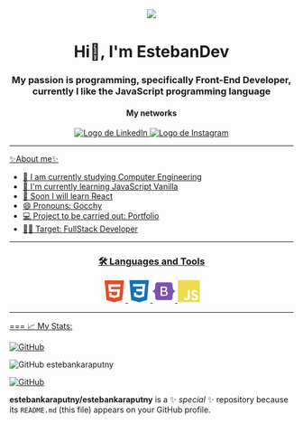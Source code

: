 <div id="header" align="center">
  <img src="https://media.giphy.com/media/zXmbOaTpbY6mA/giphy.gif" width="400" />
  <h1 align="center">Hi👋, I'm EstebanDev</h1>
  <h3 aling="center">My passion is programming, specifically Front-End Developer, currently I like the JavaScript programming language</h3>
</div>

<div align="center">
  <h4>My networks</h4>
  <a href="www.linkedin.com/in/esteban-karaputny">
    <img src="https://cdn3.iconfinder.com/data/icons/inficons/512/linkedin.png" width="25" height="25" alt="Logo de LinkedIn">
  </a>
  <a href="https://www.instagram.com/esteban_karaputny/">
    <img src="https://iconos8.es/icon/Xy10Jcu1L2Su/instagram" alt="Logo de Instagram">
</div>

---
✨About me✨

- 🔭 I am currently studying Computer Engineering
- 🌱 I'm currently learning JavaScript Vanilla
- 🤔 Soon I will learn React
- 😄 Pronouns: Gocchy
- 💻 Project to be carried out: Portfolio
- 👨‍💻 Target: FullStack Developer

---

    
<div align="center">
     <h3>🛠 Languages and Tools</h3>
     <div>
        <img src="https://github.com/devicons/devicon/blob/master/icons/html5/html5-plain.svg" alt="Logo HTML" title="HTML5" width="40" height="40">
        <img src="https://github.com/devicons/devicon/blob/master/icons/css3/css3-plain.svg" alt="Logo CSS" title="CSS3" width="40" height="40">
        <img src="https://github.com/devicons/devicon/blob/master/icons/bootstrap/bootstrap-plain.svg" alt="Logo Bootstrap" title="Bootstrap" width="40"                     height="40">
        <img src="https://github.com/devicons/devicon/blob/master/icons/javascript/javascript-plain.svg" alt="Logo JavaScript" title="JavaScript" width="40"                 height="40">
        <!--
        <img src="#muypronto" alt="Logo React" title="" width="40" height="40">
        <img src="#muypronto" alt="Logo Test Front-End" title="" width="40" height="40">
        <img src="#muypronto" alt="Logo Vue.js" title="" width="40" height="40">
        -->
     </div>
</div>

---

=== 📈 My Stats:


[![GitHub](http://github-readme-streak-stats.herokuapp.com?user=estebankaraputny&theme=merko&hide_border=false&border_radius=5&date_format=j%20M%5B%20Y%5D)](https://git.io/streak-stats)

![GitHub estebankaraputny](https://github-readme-stats.vercel.app/api?username=estebankaraputny&show_icons=true&theme=merko&border_color=merko)

[![GitHub](https://github-readme-stats.vercel.app/api/top-langs/?username=estebankaraputny&langs_count=86theme=merko)](https://github.com/anuraghazra/github-readme-stats)

    
**estebankaraputny/estebankaraputny** is a ✨ _special_ ✨ repository because its `README.md` (this file) appears on your GitHub profile.

